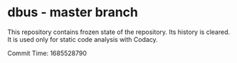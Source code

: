 # dbus - master branch

This repository contains frozen state of the repository.
Its history is cleared. It is used only for static code
analysis with Codacy.

Commit Time: 1685528790